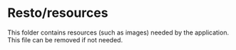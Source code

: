 # Resto/resources

This folder contains resources (such as images) needed by the application. This file can
be removed if not needed.
